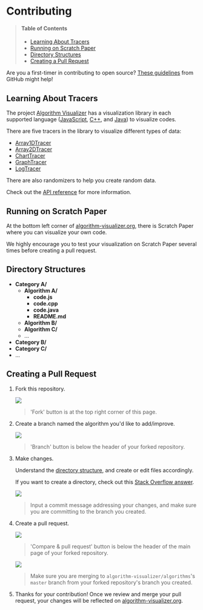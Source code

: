 # Contributing

> #### Table of Contents
> - [Learning About Tracers](#learning-about-tracers)
> - [Running on Scratch Paper](#running-on-scratch-paper)
> - [Directory Structures](#directory-structures)
> - [Creating a Pull Request](#creating-a-pull-request)

Are you a first-timer in contributing to open source? [These guidelines](https://opensource.guide/how-to-contribute/#how-to-submit-a-contribution) from GitHub might help!

## Learning About Tracers

The project [Algorithm Visualizer](https://github.com/algorithm-visualizer) has a visualization library in each supported language ([JavaScript](https://github.com/algorithm-visualizer/tracers.js), [C++](https://github.com/algorithm-visualizer/tracers.cpp), and [Java](https://github.com/algorithm-visualizer/tracers.java)) to visualize codes.

There are five tracers in the library to visualize different types of data:

- [Array1DTracer](https://github.com/algorithm-visualizer/algorithm-visualizer/wiki/Array1DTracer)
- [Array2DTracer](https://github.com/algorithm-visualizer/algorithm-visualizer/wiki/Array2DTracer)
- [ChartTracer](https://github.com/algorithm-visualizer/algorithm-visualizer/wiki/ChartTracer)
- [GraphTracer](https://github.com/algorithm-visualizer/algorithm-visualizer/wiki/GraphTracer)
- [LogTracer](https://github.com/algorithm-visualizer/algorithm-visualizer/wiki/LogTracer)

There are also randomizers to help you create random data.

Check out the [API reference](https://github.com/algorithm-visualizer/algorithm-visualizer/wiki) for more information.

## Running on Scratch Paper

At the bottom left corner of [algorithm-visualizer.org](https://algorithm-visualizer.org/), there is Scratch Paper where you can visualize your own code.

We highly encourage you to test your visualization on Scratch Paper several times before creating a pull request.

## Directory Structures

- **Category A/**
    - **Algorithm A/**
        - **code.js**
        - **code.cpp**
        - **code.java**
        - **README.md**
    - **Algorithm B/**
    - **Algorithm C/**
    - ...
- **Category B/**
- **Category C/**
- ...

## Creating a Pull Request

1. Fork this repository.

    ![](https://raw.githubusercontent.com/algorithm-visualizer/algorithms/master/.images/contributing/fork.png)
    > 'Fork' button is at the top right corner of this page.

2. Create a branch named the algorithm you'd like to add/improve.

    ![](https://raw.githubusercontent.com/algorithm-visualizer/algorithms/master/.images/contributing/create_branch.png)
    > 'Branch' button is below the header of your forked repository.
    
3. Make changes.

    Understand the [directory structure](#directory-structures), and create or edit files accordingly.
    
    If you want to create a directory, check out this [Stack Overflow answer](https://stackoverflow.com/questions/18773598/creating-folders-inside-github-com-repo-without-using-git).
    
    ![](https://raw.githubusercontent.com/algorithm-visualizer/algorithms/master/.images/contributing/commit_changes.png)
    > Input a commit message addressing your changes, and make sure you are committing to the branch you created.

4. Create a pull request.

    ![](https://raw.githubusercontent.com/algorithm-visualizer/algorithms/master/.images/contributing/compare_and_pull_request.png)
    > 'Compare & pull request' button is below the header of the main page of your forked repository.

    ![](https://raw.githubusercontent.com/algorithm-visualizer/algorithms/master/.images/contributing/open_pull_request.png)
    > Make sure you are merging to `algorithm-visualizer/algorithms`'s `master` branch from your forked repository's branch you created.
    
5. Thanks for your contribution! Once we review and merge your pull request, your changes will be reflected on [algorithm-visualizer.org](https://algorithm-visualizer.org/).
